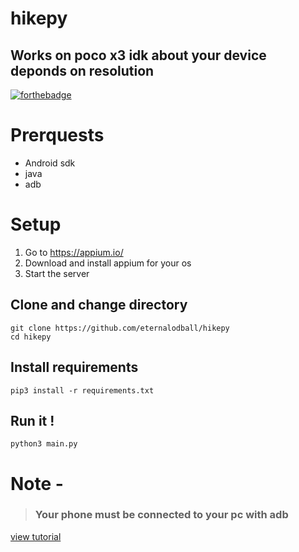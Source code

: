 # hikepy
## Works on poco x3 idk about your device deponds on resolution
[![forthebadge](https://forthebadge.com/images/badges/built-for-android.svg)](https://forthebadge.com)


# Prerquests

* Android sdk
* java
* adb

# Setup

1. Go to https://appium.io/
2. Download and install appium for your os
3. Start the server

## Clone and change directory

```
git clone https://github.com/eternalodball/hikepy
cd hikepy
```

## Install requirements
```
pip3 install -r requirements.txt
```
## Run it !

```
python3 main.py
```
# Note -
>### Your phone must be connected to your pc with adb
[view tutorial](https://youtu.be/7NsfjRDn0Bc)
